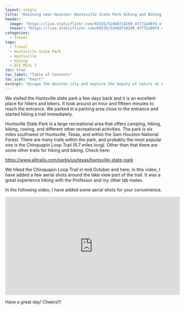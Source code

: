 ```yaml
---
layout: single
title: "Hikining near Houston: Huntsville State Park Hiking and Biking Trail"
header:
  image: "https://live.staticflickr.com/65535/52468714299_4f772a08f4_o.png"
  teaser: "https://live.staticflickr.com/65535/52468714299_4f772a08f4_o.png"
categories:
  - Travel
tags:
  - Travel
  - Huntsville State Park
  - Huntsville
  - Hiking
  - DJI Mini 2
toc: true
toc_label: "Table of Contents"
toc_icon: "heart"
excerpt: "Escape the Houston city and explore the beauty of nature at Huntsville State Park located near Houston. In this post, I add some guidelines to hiking and biking the park's trails, and a drone shot to give you a better view around the lake along the way."
---
```




We visited the Huntsville state park a few days back and it is an excellent place for hikers and bikers. It took around an hour and fifteen minutes to reach the entrance. We parked in a parking area close to the entrance and started hiking a trail immediately.

Huntsville State Park is a large recreational area that offers camping, hiking, biking, rowing, and different other recreational activities. The park is six miles southwest of Huntsville, Texas, and within the Sam Houston National Forest. There are many trails within the park, and probably the most popular one is the Chinquapin Loop Trail (6.7 miles long). Other than that there are some other trails for hiking and biking. Check here: 

https://www.alltrails.com/parks/us/texas/huntsville-state-park 

We hiked the Chinquapin Loop Trail in mid October and here, in this video, I have added a few aerial shots around the lake view part of the trail. It was a great experience hiking with the Professor and my other lab mates.



In the following video, I have added some aerial shots for your convenience.


<iframe src="https://www.youtube.com/embed/2pr7g9ghsec" width="560" height="315" frameborder="0"> </iframe>
<br/>

Have a great day! Cheers!!!
<!--stackedit_data:
eyJoaXN0b3J5IjpbMzM1NDY0ODQzLDIxMDM5OTM0NzBdfQ==
-->